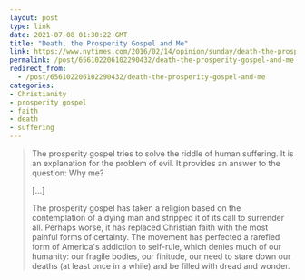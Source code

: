 ```yaml
---
layout: post
type: link
date: 2021-07-08 01:30:22 GMT
title: "Death, the Prosperity Gospel and Me"
link: https://www.nytimes.com/2016/02/14/opinion/sunday/death-the-prosperity-gospel-and-me.html
permalink: /post/656102206102290432/death-the-prosperity-gospel-and-me
redirect_from: 
  - /post/656102206102290432/death-the-prosperity-gospel-and-me
categories:
- Christianity
- prosperity gospel
- faith
- death
- suffering
---
```

<blockquote>
<p>
The prosperity gospel tries to solve the riddle of human suffering. It is an explanation for the problem of evil. It provides an answer to the question: Why me?</p>
<p>[...]</p>
<p>The prosperity gospel has taken a religion based on the contemplation of a dying man and stripped it of its call to surrender all. Perhaps worse, it has replaced Christian faith with the most painful forms of certainty. The movement has perfected a rarefied form of America's addiction to self-rule, which denies much of our humanity: our fragile bodies, our finitude, our need to stare down our deaths (at least once in a while) and be filled with dread and wonder.</p></blockquote>